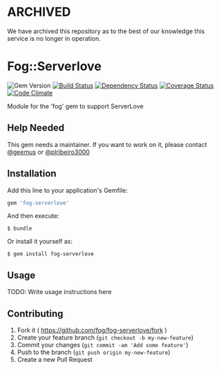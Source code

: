 # ARCHIVED

We have archived this repository as to the best of our knowledge this service is no longer in operation.

# Fog::Serverlove

![Gem Version](https://badge.fury.io/rb/fog-serverlove.svg) [![Build Status](https://travis-ci.org/fog/fog-serverlove.svg?branch=master)](https://travis-ci.org/fog/fog-serverlove) [![Dependency Status](https://gemnasium.com/fog/fog-serverlove.svg)](https://gemnasium.com/fog/fog-serverlove) [![Coverage Status](https://img.shields.io/coveralls/fog/fog-serverlove.svg)](https://coveralls.io/r/fog/fog-serverlove?branch=master) [![Code Climate](https://codeclimate.com/github/fog/fog-serverlove/badges/gpa.svg)](https://codeclimate.com/github/fog/fog-serverlove)

Module for the 'fog' gem to support ServerLove

## Help Needed

This gem needs a maintainer. If you want to work on it, please contact
[@geemus](mailto:geemus@gmail.com) or [@plribeiro3000](mailto:plribeiro3000@gmail.com)

## Installation

Add this line to your application's Gemfile:

```ruby
gem 'fog-serverlove'
```

And then execute:

    $ bundle

Or install it yourself as:

    $ gem install fog-serverlove

## Usage

TODO: Write usage instructions here

## Contributing

1. Fork it ( https://github.com/fog/fog-serverlove/fork )
2. Create your feature branch (`git checkout -b my-new-feature`)
3. Commit your changes (`git commit -am 'Add some feature'`)
4. Push to the branch (`git push origin my-new-feature`)
5. Create a new Pull Request

